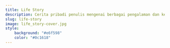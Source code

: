 ```yaml
---
title: Life Story
description: Cerita pribadi penulis mengenai berbagai pengalaman dan kegiatan yang seru
slug: life-story
image: life_story-cover.jpg
style:
    background: "#e6f598"
    color: "#0c1618"
---
```

